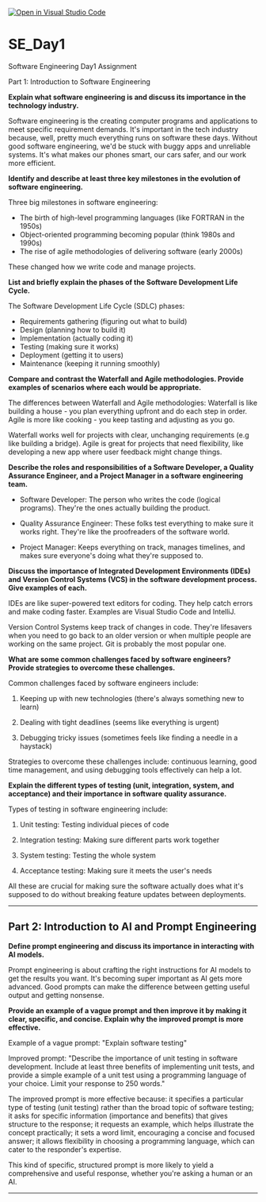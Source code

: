 [![Open in Visual Studio Code](https://classroom.github.com/assets/open-in-vscode-2e0aaae1b6195c2367325f4f02e2d04e9abb55f0b24a779b69b11b9e10269abc.svg)](https://classroom.github.com/online_ide?assignment_repo_id=15556937&assignment_repo_type=AssignmentRepo)
# SE_Day1
Software Engineering Day1 Assignment

Part 1: Introduction to Software Engineering

**Explain what software engineering is and discuss its importance in the technology industry.**

Software engineering is the creating computer programs and applications to meet specific requirement demands. It's important in the tech industry because, well, pretty much everything runs on software these days. Without good software engineering, we'd be stuck with buggy apps and unreliable systems. It's what makes our phones smart, our cars safer, and our work more efficient.

**Identify and describe at least three key milestones in the evolution of software engineering.**

Three big milestones in software engineering:

- The birth of high-level programming languages (like FORTRAN in the 1950s)
- Object-oriented programming becoming popular (think 1980s and 1990s)
- The rise of agile methodologies of delivering software (early 2000s)

These changed how we write code and manage projects.

**List and briefly explain the phases of the Software Development Life Cycle.**

The Software Development Life Cycle (SDLC) phases:

- Requirements gathering (figuring out what to build)
- Design (planning how to build it)
- Implementation (actually coding it)
- Testing (making sure it works)
- Deployment (getting it to users)
- Maintenance (keeping it running smoothly)

**Compare and contrast the Waterfall and Agile methodologies. Provide examples of scenarios where each would be appropriate.**

The differences between Waterfall and Agile methodologies:
Waterfall is like building a house - you plan everything upfront and do each step in order. Agile is more like cooking - you keep tasting and adjusting as you go.

Waterfall works well for projects with clear, unchanging requirements (e.g like building a bridge). Agile is great for projects that need flexibility, like developing a new app where user feedback might change things.

**Describe the roles and responsibilities of a Software Developer, a Quality Assurance Engineer, and a Project Manager in a software engineering team.**

- Software Developer: The person who writes the code (logical programs). They're the ones actually building the product.
  
- Quality Assurance Engineer: These folks test everything to make sure it works right. They're like the proofreaders of the software world.
  
- Project Manager: Keeps everything on track, manages timelines, and makes sure everyone's doing what they're supposed to.
  

**Discuss the importance of Integrated Development Environments (IDEs) and Version Control Systems (VCS) in the software development process. Give examples of each.**

IDEs are like super-powered text editors for coding. They help catch errors and make coding faster. Examples are Visual Studio Code and IntelliJ.

Version Control Systems keep track of changes in code. They're lifesavers when you need to go back to an older version or when multiple people are working on the same project. Git is probably the most popular one.

**What are some common challenges faced by software engineers? Provide strategies to overcome these challenges.**

Common challenges faced by software engineers include:

1. Keeping up with new technologies (there's always something new to learn)
  
2. Dealing with tight deadlines (seems like everything is urgent)
  
3. Debugging tricky issues (sometimes feels like finding a needle in a haystack)
  

Strategies to overcome these challenges include: continuous learning, good time management, and using debugging tools effectively can help a lot.

**Explain the different types of testing (unit, integration, system, and acceptance) and their importance in software quality assurance.**

Types of testing in software engineering include:

1. Unit testing: Testing individual pieces of code
  
2. Integration testing: Making sure different parts work together
  
3. System testing: Testing the whole system
  
4. Acceptance testing: Making sure it meets the user's needs
  

All these are crucial for making sure the software actually does what it's supposed to do without breaking feature updates between deployments.

---

## Part 2: Introduction to AI and Prompt Engineering

**Define prompt engineering and discuss its importance in interacting with AI models.**

Prompt engineering is about crafting the right instructions for AI models to get the results you want. It's becoming super important as AI gets more advanced. Good prompts can make the difference between getting useful output and getting nonsense.

**Provide an example of a vague prompt and then improve it by making it clear, specific, and concise. Explain why the improved prompt is more effective.**

Example of a vague prompt: "Explain software testing"

Improved prompt: "Describe the importance of unit testing in software development. Include at least three benefits of implementing unit tests, and provide a simple example of a unit test using a programming language of your choice. Limit your response to 250 words."

The improved prompt is more effective because: it specifies a particular type of testing (unit testing) rather than the broad topic of software testing; it asks for specific information (importance and benefits) that gives structure to the response; it requests an example, which helps illustrate the concept practically; it sets a word limit, encouraging a concise and focused answer; it allows flexibility in choosing a programming language, which can cater to the responder's expertise.

This kind of specific, structured prompt is more likely to yield a comprehensive and useful response, whether you're asking a human or an AI.

---

